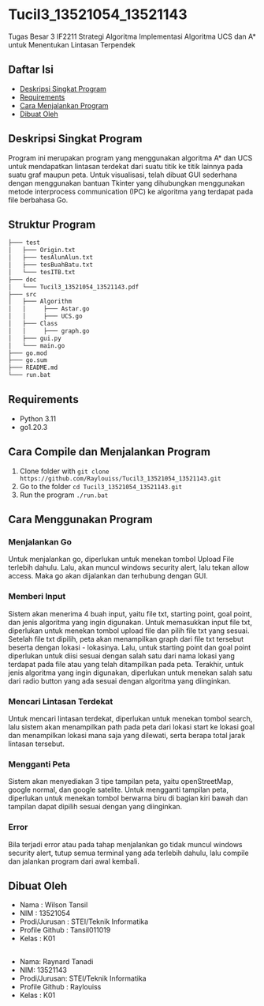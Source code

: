 # Tucil3_13521054_13521143
Tugas Besar 3 IF2211 Strategi Algoritma Implementasi Algoritma UCS dan A* untuk Menentukan Lintasan Terpendek

## Daftar Isi
* [Deskripsi Singkat Program](#deskripsi-singkat-program)
* [Requirements](#requirements)
* [Cara Menjalankan Program](#cara-menjalankan-program)
* [Dibuat Oleh](#dibuat-oleh)

## Deskripsi Singkat Program
Program ini merupakan program yang menggunakan algoritma A* dan UCS untuk mendapatkan lintasan terdekat dari suatu titik ke titik lainnya pada suatu graf maupun peta. Untuk visualisasi, telah dibuat GUI sederhana dengan menggunakan bantuan Tkinter yang dihubungkan menggunakan metode interprocess communication (IPC) ke algoritma yang terdapat pada file berbahasa Go.

## Struktur Program
```bash
├─── test
│   ├─── Origin.txt
│   ├─── tesAlunAlun.txt
│   ├─── tesBuahBatu.txt
│   └─── tesITB.txt
├─── doc
│   └─── Tucil3_13521054_13521143.pdf
├─── src
│   ├─── Algorithm
│   │     ├─── Astar.go
│   │     ├─── UCS.go
│   ├─── Class
│   │     ├─── graph.go
│   ├─── gui.py
│   └─── main.go
├─── go.mod
├─── go.sum
├─── README.md
└─── run.bat                                    
```

## Requirements
* Python 3.11
* go1.20.3
## Cara Compile dan Menjalankan Program
1. Clone folder with `git clone https://github.com/Raylouiss/Tucil3_13521054_13521143.git`
2. Go to the folder `cd Tucil3_13521054_13521143.git`
3. Run the program `./run.bat`

## Cara Menggunakan Program

### Menjalankan Go
Untuk menjalankan go, diperlukan untuk menekan tombol Upload File terlebih dahulu. Lalu, akan muncul windows security alert, lalu tekan allow access. Maka go akan dijalankan dan terhubung dengan GUI.

### Memberi Input
Sistem akan menerima 4 buah input, yaitu file txt, starting point, goal point, dan jenis algoritma yang ingin digunakan. Untuk memasukkan input file txt, diperlukan untuk menekan tombol upload file dan pilih file txt yang sesuai. Setelah file txt dipilih, peta akan menampilkan graph dari file txt tersebut beserta dengan lokasi - lokasinya. Lalu, untuk starting point dan goal point diperlukan untuk diisi sesuai dengan salah satu dari nama lokasi yang terdapat pada file atau yang telah ditampilkan pada peta. Terakhir, untuk jenis algoritma yang ingin digunakan, diperlukan untuk menekan salah satu dari radio button yang ada sesuai dengan algoritma yang diinginkan.

### Mencari Lintasan Terdekat
Untuk mencari lintasan terdekat, diperlukan untuk menekan tombol search, lalu sistem akan menampilkan path pada peta dari lokasi start ke lokasi goal dan menampilkan lokasi mana saja yang dilewati, serta berapa total jarak lintasan tersebut.

### Mengganti Peta
Sistem akan menyediakan 3 tipe tampilan peta, yaitu openStreetMap, google normal, dan google satelite. Untuk mengganti tampilan peta, diperlukan untuk menekan tombol berwarna biru di bagian kiri bawah dan tampilan dapat dipilih sesuai dengan yang diinginkan.

### Error
Bila terjadi error atau pada tahap menjalankan go tidak muncul windows security alert, tutup semua terminal yang ada terlebih dahulu, lalu compile dan jalankan program dari awal kembali.

## Dibuat Oleh
* Nama : Wilson Tansil
* NIM : 13521054
* Prodi/Jurusan : STEI/Teknik Informatika
* Profile Github : Tansil011019
* Kelas : K01
##
* Nama: Raynard Tanadi
* NIM: 13521143
* Prodi/Jurusan: STEI/Teknik Informatika
* Profile Github : Raylouiss
* Kelas : K01
